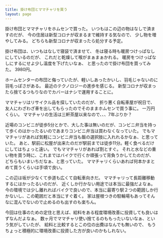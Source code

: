 ```yaml
---
title: 掛け布団とママチャリを買う
layout: page
---
```

掛け布団とママチャリをホムセンで買った。
いつもはこの辺の物はなしで済ますのだが、
今の住居は新型コロナが収まるまで維持する気なので、
少し物を増やしてみる。
どちらも新型コロナが収まったら処分する予定。

掛け布団は、いつもはなしで寝袋で済ませて、
冬は寝る時も暖房つけっぱなしにしているのだが、
これだと乾燥して喉がまぁまぁかれる。
暖房をつけっぱなしにするにせよ少し温度を下げたいなぁ、
と思ったので掛け布団を買ってみた。
3980円。

ホームセンターの布団と侮っていたが、軽いしあったかいし、羽毛じゃないのに羽毛っぽさがある。
最近のテクノロジーの進歩を感じる。
新型コロナが収まったら捨てるつもりなのでカバーはナシで運用することに。

ママチャリはリサイクル品を探していたのだが、
折り悪く自転車屋が祝日で、友人にわざわざ車を出してもらったのでそのままホムセンで買う事に。
一万円くらい。
ママチャリの生活は三軒茶屋以来なので、、、7年ぶりか？

近場のコンビニが徒歩5分とかで、大した事は無いのだが、コンビニ弁当を持って歩くのはかったるいのであまりコンビニ弁当は買わなくなっていた。
でもママチャリがあれば気軽にコンビニ弁当も飯の選択肢に入れれるかなぁ、と思っていた。
あと、駅前に松屋が出来たのだが駅前までは徒歩11分。軽く食べるだけにしてはちょっと遠い。
でもママチャリがあれば割とすぐ。
それと水などの重い物を買う時に、これまではバイクで行くか頑張って背負うかしてたのだが、
どちらもいまいちだなぁ、と思っていた。
ママチャリくらいあれば何本かまとめて買うくらいは手頃で良い。

この辺は坂が少なくて歩道も広くて自転車向きだ。
ママチャリって長距離移動するにはかったるいのだが、
近くしか行かない用途では本当に最強だよなぁ。
今の環境では少し離れればバイクで良いので、本当に最寄り駅２つの範囲しか行かないし、この範囲だと本当にすぐ着く。
家は屋根つきの駐輪場もあってそんなに混んでないので止めるのも出すのも楽ちん。

今回は仕事のための定住と思えば、給料をある程度環境改善に投資しても良いはずなんだよなぁ。
数ヶ月でママチャリ使い捨てるのももったいないなぁ、という気がしていたが、
給料と比較するとこの位の出費はなんでも無いので、
もうちょっと積極的に環境改善に投資した方が良いのかもしれない。